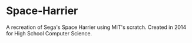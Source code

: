 # Space-Harrier
A recreation of Sega's Space Harrier using MIT's scratch. Created in 2014 for High School Computer Science.
